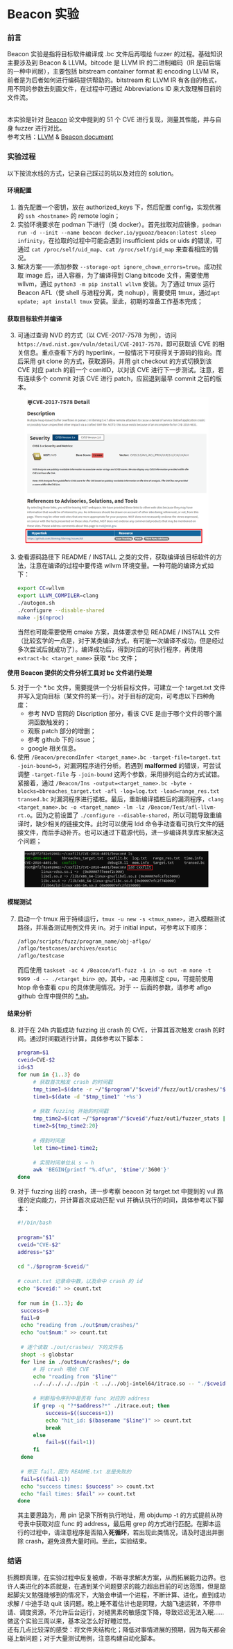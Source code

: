 # Beacon 实验

### 前言

Beacon 实验是指将目标软件编译成 .bc 文件后再喂给 fuzzer 的过程。基础知识主要涉及到 Beacon & LLVM。bitcode 是 LLVM IR 的二进制编码（IR 是前后端的一种中间层），主要包括 bitstream container format 和 encoding LLVM IR，前者是为后者如何进行编码提供帮助的。bitstream 和 LLVM IR 有各自的格式，用不同的参数去刻画文件，在过程中可通过 Abbreviations ID 来大致理解目前的文件流。

\
本实验是针对 [Beacon](https://qingkaishi.github.io/public\_pdfs/SP22.pdf) 论文中提到的 51 个 CVE 进行复现，测量其性能，并与自身 fuzzer 进行对比。\
参考文档：[LLVM](https://llvm.org/docs/BitCodeFormat.html#llvm-ir-encoding) & [Beacon document](https://outstanding-hydrogen-2d1.notion.site/Beacon-documentation-8480ed4e7fff452a989f7e77ce749951)

### 实验过程

以下按流水线的方式，记录自己踩过的坑以及对应的 solution。

#### **环境配置**

1. 首先配置一个密钥，放在 authorized\_keys 下，然后配置 config，实现优雅的 `ssh <hostname>` 的 remote login；
2. 实验环境要求在 podman 下进行（类 docker）。首先拉取对应镜像，`podman run -d --init --name beacon docker.io/yguoaz/beacon:latest sleep infinity`，在拉取的过程中可能会遇到 insufficient pids or uids 的错误，可通过 `cat /proc/self/uid_map`、`cat /proc/self/gid_map` 来查看相应的情况。
3. 解决方案——添加参数 `--storage-opt ignore_chown_errors=true`。成功拉取 image 后，进入容器，为了编译得到 Clang bitcode ⽂件，需要使⽤ wllvm，通过 `python3 -m pip install wllvm` 安装。为了通过 tmux 运⾏ Beacon AFL（使 shell 与进程分离，类 nohup），需要使用 tmux，通过`apt update; apt install tmux` 安装。至此，初期的准备工作基本完成；

#### **获取目标软件并编译**

3. 可通过查询 NVD 的方式（以 CVE-2017-7578 为例），访问 `https://nvd.nist.gov/vuln/detail/CVE-2017-7578`，即可获取该 CVE 的相关信息。重点查看下方的 hyperlink，一般情况下可获得关于源码的指向。而后采用 git clone 的方式，获取源码，并用 git checkout 的方式切换到该 CVE 对应 patch 的前一个 comitID，以对该 CVE 进行下一步测试。注意，若有连续多个 commit 对该 CVE 进行 patch，应回退到最早 commit 之前的版本。

<figure><img src="../.gitbook/assets/image (3) (1).png" alt="" width="563"><figcaption></figcaption></figure>

3.  查看源码路径下 README / INSTALL 之类的文件，获取编译该目标软件的方法，注意在编译的过程中要传递 wllvm 环境变量。一种可能的编译方式如下：

    ```bash
    export CC=wllvm
    export LLVM_COMPILER=clang
    ./autogen.sh
    ./configure --disable-shared
    make -j$(nproc)
    ```

    当然也可能需要使用 cmake 方案，具体要求参见 README / INSTALL 文件（比较玄学的一点是，对于某类编译方式，有可能一次编译不成功，但是经过多次尝试后就成功了）。编译成功后，得到对应的可执行程序，再使用 `extract-bc <target_name>` 获取 \*.bc 文件；

**使⽤ Beacon 提供的⽂件分析⼯具对 bc ⽂件进⾏处理**

5. 对于一个 \*.bc 文件，需要提供一个分析目标文件，可建⽴⼀个 target.txt ⽂件并写⼊定向⽬标（某⽂件的某⼀⾏）。对于目标的定向，可考虑以下四种角度：
   * 参考 NVD 官网的 Discription 部分，看该 CVE 是由于哪个文件的哪个漏洞函数触发的；
   * 观察 patch 部分的增删；
   * 参考 github 下的 issue；
   * google 相关信息。
6. 使用 `/Beacon/precondInfer <target_name>.bc -target-file=target.txt -join-bound=5`，对漏洞程序进行分析。若遇到 **malformed** 的错误，可尝试调整 `-target-file` 与 `-join-bound` 这两个参数，采用排列组合的方式试错。紧接着，通过 `/Beacon/Ins -output=<target_name>.bc -byte -blocks=bbreaches_target.txt -afl -log=log.txt -load=range_res.txt transed.bc` 对漏洞程序进行插桩。最后，重新编译插桩后的漏洞程序，`clang <target_name>.bc -o <target_name> -lm -lz /Beacon/Test/afl-llvm-rt.o`。因为之前设置了 `./configure --disable-shared`，所以可能导致重编译时，缺少相关的链接文件。此时可以使用 ldd 命令手动查看可执行文件的链接文件，而后手动补齐。也可以通过下载源代码，进一步编译共享库来解决这个问题；

<figure><img src="../.gitbook/assets/2103625830.png" alt=""><figcaption></figcaption></figure>

#### **模糊测试**

7.  启动一个 tmux 用于持续运行，`tmux -u new -s <tmux_name>`，进入模糊测试路径，并准备测试用例文件夹 in。对于 initial input，可参考以下顺序：

    ```bash
    /aflgo/scripts/fuzz/program_name/obj-aflgo/ 
    /aflgo/testcases/archives/exotic
    /aflgo/testcase 
    ```

    而后使用 `taskset -ac 4 /Beacon/afl-fuzz -i in -o out -m none -t 9999 -d -- ./<target_bin> @@`，其中，-ac 用来绑定 cpu，可提前使用 htop 命令查看 cpu 的具体使用情况。对于 -- 后面的参数，请参考 aflgo github 仓库中提供的 [\*.sh](https://github.com/aflgo/aflgo/tree/master/scripts/fuzz)。

#### **结果分析**

8.  对于在 24h 内能成功 fuzzing 出 crash 的 CVE，计算其首次触发 crash 的时间。通过时间戳进行计算，具体参考以下脚本：

    ```bash
    program=$1
    cveid=CVE-$2
    id=$3
    for num in {1..3} do
         # 获取首次触发 crash 的时间戳
         tmp_time1=$(date -r ~/"$program"/"$cveid"/fuzz/out1/crashes/"$id")
         time1=$(date -d "$tmp_time1" '+%s')

         # 获取 fuzzing 开始的时间戳
         tmp_time2=$(cat ~/"$program"/"$cveid"/fuzz/out1/fuzzer_stats | grep start_time)
         time2=${tmp_time2:20}

         # 得到时间差
         let time=time1-time2;

         # 实现时间单位从 s → h
         awk 'BEGIN{printf "%.4f\n", '$time'/'3600'}'
    done
    ```
9.  对于 fuzzing 出的 crash，进一步考察 beacon 对 target.txt 中提到的 vul 路径的定向能力，并计算首次成功匹配 vul 并确认执行的时间，具体参考以下脚本：

    ```bash
    #!/bin/bash

    program="$1"
    cveid="CVE-$2"
    address="$3"

    cd "./$program-$cveid/"

    # count.txt 记录命中数，以及命中 crash 的 id
    echo "$cveid:" >> count.txt

    for num in {1..3}; do
     success=0
     fail=0
     echo "reading from ./out$num/crashes/"
     echo "out$num:" >> count.txt

     # 逐个读取 ./out/crashes/ 下的文件名
     shopt -s globstar
     for line in ./out$num/crashes/*; do
         # 将 crash 喂给 CVE
         echo "reading from "$line""
         ../../../../../pin -t ../../obj-intel64/itrace.so -- "./$cveid" "$line"

         # 判断指令序列中是否有 func 对应的 address
         if grep -q "?*$address?*" ./itrace.out; then
             success=$((success+1))
             echo "hit_id: $(basename "$line")" >> count.txt
             break
         else
             fail=$((fail+1))
         fi
     done

     # 修正 fail，因为 README.txt 总是失败的
     fail=$((fail-1))
     echo "success times: $success" >> count.txt
     echo "fail times: $fail" >> count.txt
    done
    ```

    其主要思路为，用 pin 记录下所有执行地址，用 objdump -t 的方式提前从符号表中获取对应 func 的 address，最后用 grep 的方式进行匹配。在脚本运行的过程中，请注意程序是否陷入**死循环**，若出现此类情况，请及时退出并删除 crash，避免浪费大量时间。至此，实验结束。

### 结语

折腾即真理，在实验过程中反复被虐，不断寻求解决方案，从而拓展能力边界。也许人类进化的本质就是，在遇到某个问题要求的能力超出目前的可达范围，但是踮起脚尖又勉强能够到的情况下，大脑会申请一个进程，不断计算、进化，直到成功求解 / 中途手动 quit 该问题。晚上睡不着估计也是同理，大脑飞速运转，不停申请、调度资源，不允许后台运行，对褪黑素的敏感度下降，导致迟迟无法入眠……做这个实验三周以来，基本没怎么好好睡过觉。\
还有几点比较深的感受：将文件夹结构化；降低对事情进展的预期，因为每天都会碰上新问题；对于大量测试用例，注意构建自动化脚本。
